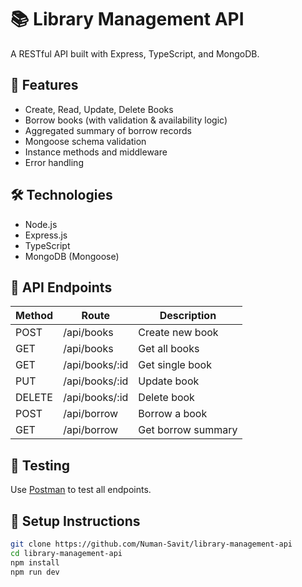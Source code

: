 # 📚 Library Management API

A RESTful API built with Express, TypeScript, and MongoDB.

## 🚀 Features

- Create, Read, Update, Delete Books
- Borrow books (with validation & availability logic)
- Aggregated summary of borrow records
- Mongoose schema validation
- Instance methods and middleware
- Error handling

## 🛠️ Technologies

- Node.js
- Express.js
- TypeScript
- MongoDB (Mongoose)

## 🔗 API Endpoints

| Method | Route              | Description            |
|--------|--------------------|------------------------|
| POST   | /api/books         | Create new book        |
| GET    | /api/books         | Get all books          |
| GET    | /api/books/:id     | Get single book        |
| PUT    | /api/books/:id     | Update book            |
| DELETE | /api/books/:id     | Delete book            |
| POST   | /api/borrow        | Borrow a book          |
| GET    | /api/borrow        | Get borrow summary     |

## 🧪 Testing

Use [Postman](https://www.postman.com/) to test all endpoints.

## 🧰 Setup Instructions

```bash
git clone https://github.com/Numan-Savit/library-management-api
cd library-management-api
npm install
npm run dev
